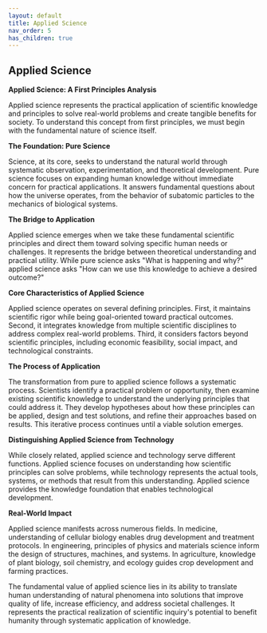 ```yaml
---
layout: default
title: Applied Science
nav_order: 5
has_children: true
---
```

## Applied Science

**Applied Science: A First Principles Analysis**

Applied science represents the practical application of scientific knowledge and principles to solve real-world problems and create tangible benefits for society. To understand this concept from first principles, we must begin with the fundamental nature of science itself.

**The Foundation: Pure Science**

Science, at its core, seeks to understand the natural world through systematic observation, experimentation, and theoretical development. Pure science focuses on expanding human knowledge without immediate concern for practical applications. It answers fundamental questions about how the universe operates, from the behavior of subatomic particles to the mechanics of biological systems.

**The Bridge to Application**

Applied science emerges when we take these fundamental scientific principles and direct them toward solving specific human needs or challenges. It represents the bridge between theoretical understanding and practical utility. While pure science asks "What is happening and why?" applied science asks "How can we use this knowledge to achieve a desired outcome?"

**Core Characteristics of Applied Science**

Applied science operates on several defining principles. First, it maintains scientific rigor while being goal-oriented toward practical outcomes. Second, it integrates knowledge from multiple scientific disciplines to address complex real-world problems. Third, it considers factors beyond scientific principles, including economic feasibility, social impact, and technological constraints.

**The Process of Application**

The transformation from pure to applied science follows a systematic process. Scientists identify a practical problem or opportunity, then examine existing scientific knowledge to understand the underlying principles that could address it. They develop hypotheses about how these principles can be applied, design and test solutions, and refine their approaches based on results. This iterative process continues until a viable solution emerges.

**Distinguishing Applied Science from Technology**

While closely related, applied science and technology serve different functions. Applied science focuses on understanding how scientific principles can solve problems, while technology represents the actual tools, systems, or methods that result from this understanding. Applied science provides the knowledge foundation that enables technological development.

**Real-World Impact**

Applied science manifests across numerous fields. In medicine, understanding of cellular biology enables drug development and treatment protocols. In engineering, principles of physics and materials science inform the design of structures, machines, and systems. In agriculture, knowledge of plant biology, soil chemistry, and ecology guides crop development and farming practices.

The fundamental value of applied science lies in its ability to translate human understanding of natural phenomena into solutions that improve quality of life, increase efficiency, and address societal challenges. It represents the practical realization of scientific inquiry's potential to benefit humanity through systematic application of knowledge.
